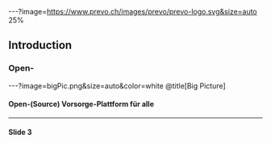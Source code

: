 ---?image=https://www.prevo.ch/images/prevo/prevo-logo.svg&size=auto 25%

## Introduction
### Open-

---?image=bigPic.png&size=auto&color=white @title[Big Picture]

#### Open-(Source) Vorsorge-Plattform für alle

---

#### Slide 3
